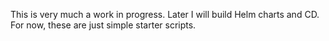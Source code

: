 This is very much a work in progress. Later I will build Helm charts and CD.
For now, these are just simple starter scripts.

